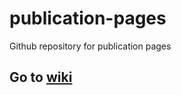 # publication-pages
Github repository for publication pages

## Go to [wiki](https://github.com/FTSRG/publication-pages/wiki)
